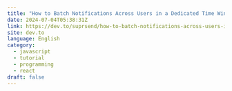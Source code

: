 ```yaml
---
title: "How to Batch Notifications Across Users in a Dedicated Time Window? w/ Example Github Application"
date: 2024-07-04T05:38:31Z
link: https://dev.to/suprsend/how-to-batch-notifications-across-users-in-a-dedicated-time-window-w-example-github-application-2p3k?utm_medium=RSS&utm_source=news.12bit.vn
site: dev.to
language: English
category:
  - javascript
  - tutorial
  - programming
  - react
draft: false
---
```

